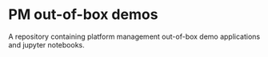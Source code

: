 # PM out-of-box demos

A repository containing platform management out-of-box demo applications and jupyter notebooks.
